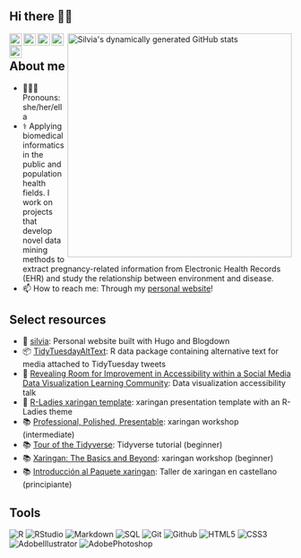 ## Hi there 👋🏽

<link rel="stylesheet" href="https://use.fontawesome.com/releases/v5.6.1/css/all.css" integrity="sha384-gfdkjb5BdAXd+lj+gudLWI+BXq4IuLW5IT+brZEZsLFm++aCMlF1V92rMkPaX4PP" crossorigin="anonymous">

[<img align="right" width="400" alt="Silvia's dynamically generated GitHub stats" src="https://github-readme-stats.vercel.app/api?username=spcanelon&show_icons=true&title_color=002642&icon_color=a23e02&bg_color=ffffff&border_color=2e4963&text_color=173552"/>](https://github.com/spcanelon/)

<!--Languages
<img height="180em" src="https://github-readme-stats.vercel.app/api/top-langs/?username=spcanelon&theme=buefy&layout=compact&langs-count=5" />
-->

<a href="https://twitter.com/spcanelon">
  <img align="left" alt="Silvia's Twitter" width="22px" src="https://cdn.jsdelivr.net/npm/simple-icons@v3/icons/twitter.svg" />
</a>
<a href="https://github.com/spcanelon">
  <img align="left" alt="Silvia's Github" width="22px" src="https://cdn.jsdelivr.net/npm/simple-icons@v3/icons/github.svg" />
</a>
<a href="https://orcid.org/0000-0003-1709-1394">
  <img align="left" alt="Silvia's ORCID" width="22px" src="https://cdn.jsdelivr.net/npm/simple-icons@v3/icons/orcid.svg" />
</a>
<a href="https://scholar.google.com/citations?user=GAzkvpcAAAAJ&hl=en&oi=ao">
  <img align="left" alt="Silvia's GoogleScholar" width="22px" src="https://cdn.jsdelivr.net/npm/simple-icons@v3/icons/googlescholar.svg" />
</a>
<a href="https://www.linkedin.com/in/spcanelon/">
  <img align="left" alt="Silvia's LinkedIn" width="22px" src="https://cdn.jsdelivr.net/npm/simple-icons@v3/icons/linkedin.svg" />
</a>
<br>

## About me
- 👩🏽‍💻 Pronouns: she/her/ella
- ⚕️ Applying biomedical informatics in the public and population health fields. I work on projects that develop novel data mining methods to extract pregnancy-related information from Electronic Health Records (EHR) and study the relationship between environment and disease.
- 📫 How to reach me: Through my [personal website](https://silvia.rbind.io/contact)!

## Select resources
- 🔗 [silvia](https://github.com/spcanelon/silvia): Personal website built with Hugo and Blogdown
- 📦 [TidyTuesdayAltText](https://github.com/spcanelon/TidyTuesdayAltText): R data package containing alternative text for media attached to TidyTuesday tweets
- 💬 [Revealing Room for Improvement in Accessibility within a Social Media Data Visualization Learning Community](https://github.com/spcanelon/csvConf2021): Data visualization accessibility talk
- 📝 [R-Ladies xaringan template](https://github.com/spcanelon/RLadies-xaringan-template): xaringan presentation template with an R-Ladies theme
- 📚 [Professional, Polished, Presentable](https://github.com/presentable-user2021/website): xaringan workshop (intermediate)
- 📚 [Tour of the Tidyverse](https://github.com/spcanelon/tour-of-the-tidyverse): Tidyverse tutorial (beginner)
- 📚 [Xaringan: The Basics and Beyond](https://github.com/spcanelon/xaringan-basics-and-beyond): xaringan workshop (beginner)
- 📚 [Introducción al Paquete xaringan](https://github.com/spcanelon/xaringan-rladies-xalapa): Taller de xaringan en castellano (principiante)

## Tools
<!--style=for-the-badge-->
![R](https://img.shields.io/badge/-R-173552?style=for-the-badge&logo=R&logoColor=2365B7)
![RStudio](https://img.shields.io/badge/-Rstudio-173552?style=for-the-badge&logo=Rstudio&logoColor=#73A2CE)
![Markdown](http://img.shields.io/badge/-Markdown-173552?style=for-the-badge&logo=Markdown&logoColor=FFFFFF)
![SQL](https://img.shields.io/badge/-SQL-173552?style=for-the-badge&logo=MySQL&logoColor=FFFFFF&logoWidth=20)
![Git](http://img.shields.io/badge/-Git-173552?style=for-the-badge&logo=Git)
![Github](http://img.shields.io/badge/-Github-173552?style=for-the-badge&logo=Github&logoColor=FFFFFF)
![HTML5](https://img.shields.io/badge/-HTML5-173552?style=for-the-badge&logo=HTML5)
![CSS3](https://img.shields.io/badge/-CSS3-173552?style=for-the-badge&logo=CSS3&logoColor=2365B7)
![AdobeIllustrator](https://img.shields.io/badge/-AdobeIllustrator-173552?style=for-the-badge&logo=AdobeIllustrator&logoColor=FFFFFF)
![AdobePhotoshop](https://img.shields.io/badge/-AdobePhotoshop-173552?style=for-the-badge&logo=AdobePhotoshop&logoColor=FFFFFF)

<!--
**spcanelon/spcanelon** is a ✨ _special_ ✨ repository because its `README.md` (this file) appears on your GitHub profile.

Here are some ideas to get you started:

- 🔭 I’m currently working on ...
- 🌱 I’m currently learning ...
- 👯 I’m looking to collaborate on ...
- 🤔 I’m looking for help with ...
- 💬 Ask me about ...
- 📫 How to reach me: ...
- 😄 Pronouns: ...
- ⚡ Fun fact: ...
-->
